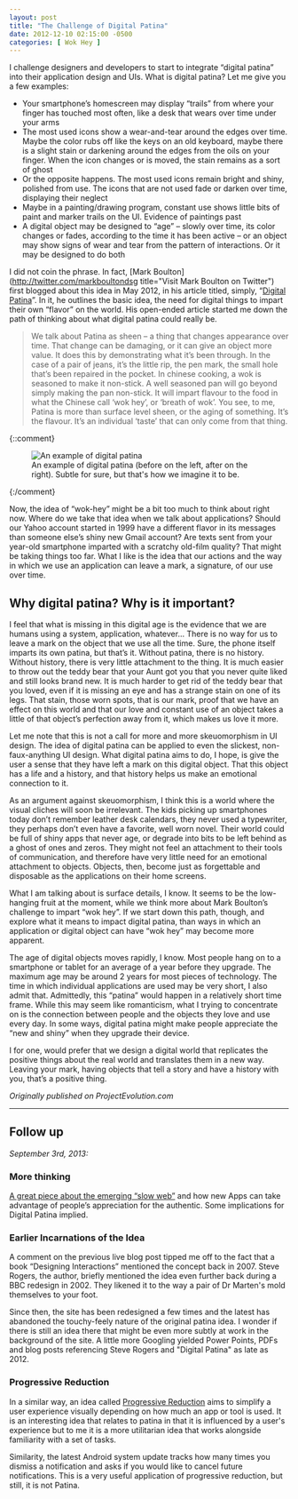 ```yaml
---
layout: post
title: "The Challenge of Digital Patina"
date: 2012-12-10 02:15:00 -0500
categories: [ Wok Hey ]
---
```


I challenge designers and developers to start to integrate “digital patina” into 
their application design and UIs. What is digital patina? Let me give you a few 
examples: 

+ Your smartphone’s homescreen may display “trails” from where your finger has touched most often, like a desk that wears over time under your arms 
+ The most used icons show a wear-and-tear around the edges over time. Maybe the color rubs off like the keys on an old keyboard, maybe there is a slight stain or darkening around the edges from the oils on your finger. When the icon changes or is moved, the stain remains as a sort of ghost 
+ Or the opposite happens. The most used icons remain bright and shiny, polished from use. The icons that are not used fade or darken over time, displaying their neglect 
+ Maybe in a painting/drawing program, constant use shows little bits of paint and marker trails on the UI. Evidence of paintings past 
+ A digital object may be designed to “age” – slowly over time, its color changes or fades, according to the time it has been active – or an object may show signs of wear and tear from the pattern of interactions. Or it may be designed to do both 

I did not coin the phrase. In fact, [Mark Boulton](http://twitter.com/markboultondsg title="Visit Mark Boulton on Twitter") first blogged about this idea in May 2012, in his article titled, simply, “[Digital Patina](http://www.markboulton.co.uk/journal/digital-patina)”. In it, he outlines the basic idea, the need for digital things to impart their own “flavor” on the world. His open-ended article started me down the path of thinking about what digital patina could really be. 

> We talk about Patina as sheen – a thing that changes appearance over time. That change can be damaging, or it can give an object more value. It does this by demonstrating what it’s been through. In the case of a pair of jeans, it’s the little rip, the pen mark, the small hole that’s been repaired in the pocket. In chinese cooking, a wok is seasoned to make it non-stick. A well seasoned pan will go beyond simply making the pan non-stick. It will impart flavour to the food in what the Chinese call ‘wok hey’, or ‘breath of wok’. You see, to me, Patina is more than surface level sheen, or the aging of something. It’s the flavour. It’s an individual ‘taste’ that can only come from that thing. 

{::comment}
<figure class="align-right">
<img src="/uploads/attachments/patina-example.png" alt="An example of digital patina">
<figcaption>An example of digital patina (before on the left, after on the right). Subtle for sure, but that's how we imagine it to be.</figcaption>
</figure>
{:/comment}

Now, the idea of “wok-hey” might be a bit too much to think about right now. Where do we take that idea when we talk about applications? Should our Yahoo account started in 1999 have a different flavor in its messages than someone else’s shiny new Gmail account? Are texts sent from your year-old smartphone imparted with a scratchy old-film quality? That might be taking things too far. What I like is the idea that our actions and the way in which we use an application can leave a mark, a signature, of our use over time. 

## Why digital patina? Why is it important?

I feel that what is missing in this digital age is the evidence that we are humans using a system, application, whatever... There is no way for us to leave a mark on the object that we use all the time. Sure, the phone itself imparts its own patina, but that’s it. Without patina, there is no history. Without history, there is very little attachment to the thing. It is much easier to throw out the teddy bear that your Aunt got you that you never quite liked and still looks brand new. It is much harder to get rid of the teddy bear that you loved, even if it is missing an eye and has a strange stain on one of its legs. That stain, those worn spots, that is our mark, proof that we have an effect on this world and that our love and constant use of an object takes a little of that object’s perfection away from it, which makes us love it more.

Let me note that this is not a call for more and more skeuomorphism in UI design. The idea of digital patina can be applied to even the slickest, non-faux-anything UI design. What digital patina aims to do, I hope, is give the user a sense that they have left a mark on this digital object. That this object has a life and a history, and that history helps us make an emotional connection to it. 

As an argument against skeuomorphism, I think this is a world where the visual cliches will soon be irrelevant. The kids picking up smartphones today don’t remember leather desk calendars, they never used a typewriter, they perhaps don’t even have a favorite, well worn novel. Their world could be full of shiny apps that never age, or degrade into bits to be left behind as a ghost of ones and zeros. They might not feel an attachment to their tools of communication, and therefore have very little need for an emotional attachment to objects. Objects, then, become just as forgettable and disposable as the applications on their home screens. 

What I am talking about is surface details, I know. It seems to be the low-hanging fruit at the moment, while we think more about Mark Boulton’s challenge to impart “wok hey”. If we start down this path, though, and explore what it means to impact digital patina, than ways in which an application or digital object can have “wok hey” may become more apparent. 

The age of digital objects moves rapidly, I know. Most people hang on to a smartphone or tablet for an average of a year before they upgrade. The maximum age may be around 2 years for most pieces of technology. The time in which individual applications are used may be very short, I also admit that. Admittedly, this “patina” would happen in a relatively short time frame. While this may seem like romanticism, what I trying to concentrate on is the connection between people and the objects they love and use every day. In some ways, digital patina might make people appreciate the “new and shiny” when they upgrade their device. 

I for one, would prefer that we design a digital world that replicates the positive things about the real world and translates them in a new way. Leaving your mark, having objects that tell a story and have a history with you, that’s a positive thing. 

*Originally published on ProjectEvolution.com*

* * *

## Follow up

*September 3rd, 2013:*

### More thinking
[A great piece about the emerging “slow web”](//www.fastcodesign.com/1673336/4-ways-slow-design-will-make-the-super-fast-world-we-live-in-better) and how new Apps can take advantage of people’s appreciation for the authentic. Some implications for Digital Patina implied.

### Earlier Incarnations of the Idea

A comment on the previous live blog post tipped me off to the fact that a book 
“Designing Interactions” mentioned the concept back in 2007. Steve Rogers, the 
author, briefly mentioned the idea even further back during a BBC redesign in 2002. 
They likened it to the way a pair of Dr Marten's mold themselves to your foot. 

Since then, the site has been redesigned a few times and the latest has abandoned 
the touchy-feely nature of the original patina idea. I wonder if there is still 
an idea there that might be even more subtly at work in the background of the site.
A little more Googling yielded Power Points, PDFs and blog posts referencing 
Steve Rogers and "Digital Patina" as late as 2012.

### Progressive Reduction

In a similar way, an idea called [Progressive Reduction](//www.uxbooth.com/articles/progressive-content/) 
aims to simplify a user experience visually depending on how much an app or tool 
is used. It is an interesting idea that relates to patina in that it is influenced 
by a user's experience but to me it is a more utilitarian idea that works alongside 
familiarity with a set of tasks. 

Similarity, the latest Android system update tracks how many times you dismiss a 
notification and asks if you would like to cancel future notifications. This is 
a very useful application of progressive reduction, but still, it is not Patina. 